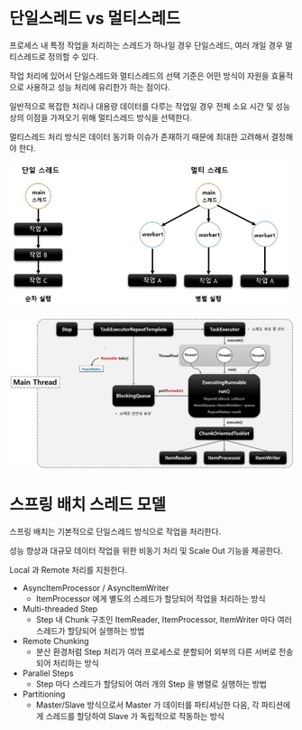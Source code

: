 # 단일스레드 vs 멀티스레드

프로세스 내 특정 작업을 처리하는 스레드가 하나일 경우 단일스레드, 여러 개일 경우 멀티스레드로 정의할 수 있다.

작업 처리에 있어서 단일스레드와 멀티스레드의 선택 기준은 어떤 방식이 자원을 효율적으로 사용하고 성능 처리에 유리한가 하는 점이다.

일반적으로 복잡한 처리나 대용량 데이터를 다루는 작업일 경우 전체 소요 시간 및 성능상의 이점을 가져오기 위해 멀티스레드 방식을 선택한다.

멀티스레드 처리 방식은 데이터 동기화 이슈가 존재하기 때문에 최대한 고려해서 결정해야 한다.

![mt](./imgs/multithread-concept.jpg)

![mt-mt](./imgs/multithread-mainthread.jpg)

# 스프링 배치 스레드 모델

스프링 배치는 기본적으로 단일스레드 방식으로 작업을 처리한다.

성능 향상과 대규모 데이터 작업을 위한 비동기 처리 및 Scale Out 기능을 제공한다.

Local 과 Remote 처리를 지원한다.

* AsyncItemProcessor / AsyncItemWriter
    + ItemProcessor 에게 별도의 스레드가 할당되어 작업을 처리하는 방식
* Multi-threaded Step
    + Step 내 Chunk 구조인 ItemReader, ItemProcessor, ItemWriter 마다 여러 스레드가 할당되어 실행하는 방법
* Remote Chunking
    + 분산 환경처럼 Step 처리가 여러 프로세스로 분할되어 외부의 다른 서버로 전송되어 처리하는 방식
* Parallel Steps
    + Step 마다 스레드가 할당되어 여러 개의 Step 을 병렬로 실행하는 방법
* Partitioning
    + Master/Slave 방식으로서 Master 가 데이터를 파티셔닝한 다음, 각 파티션에게 스레드를 할당하여 Slave 가 독립적으로 작동하는 방식

